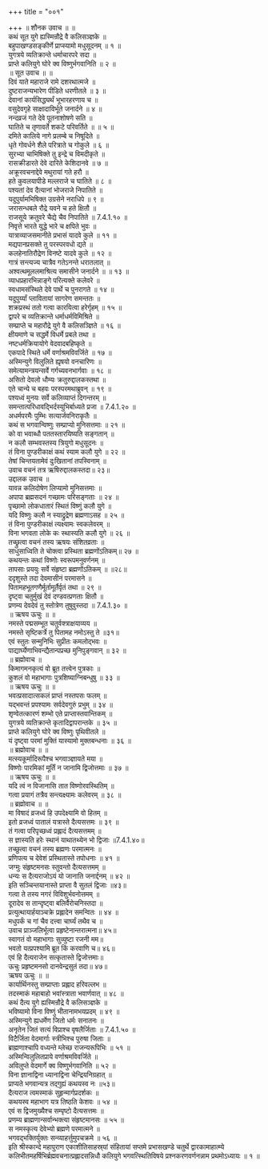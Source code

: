+++
title = "००१"

+++
॥ शौनक उवाच ॥ ॥  
कथं सूत युगे ह्यस्मिन्रौद्रे वै कलिसञ्ज्ञके ॥  
बहुपाखण्डसङ्कीर्णे प्राप्स्यामो मधुसूदनम् ॥ १ ॥  
युगत्रये व्यतिक्रान्ते धर्माचारपरे सदा ॥  
प्राप्ते कलियुगे घोरे क्व विष्णुर्भगवानिति ॥ २ ॥  
॥ सूत उवाच ॥ ॥  
दिवं याते महाराजे रामे दशरथात्मजे ॥  
दुष्टराजन्यभारेण पीडिते धरणीतले ॥ ३ ॥  
देवानां कार्यसिद्ध्यर्थं भूभारहरणाय च ॥  
वसुदेवगृहे साक्षादाविर्भूते जनार्दने ॥ ४ ॥  
नन्दव्रजं गते देवे पूतनाशोषणे सति ॥  
घातिते च तृणावर्ते शकटे परिवर्तिते ॥ ॥ ५ ॥  
दमिते कालिये नागे प्रलम्बे च निषूदिते ॥  
धृते गोवर्धने शैले परित्राते च गोकुले ॥ ६ ॥  
सुरभ्या चाभिषिक्ते तु इन्द्रे च विमदीकृते ॥  
रासक्रीडारते देवे दारिते केशिदानवे ॥ ७ ॥  
अक्रूरवचनाद्देवे मथुरायां गते हरौ ॥  
हते कुवलयापीडे मल्लराजे च घातिते ॥ ८ ॥  
पश्यतां देव दैत्यानां भोजराजे निपातिते ॥  
यदुपुर्यामभिषिक्त उग्रसेने नराधिपे ॥ ९ ॥  
जरासन्धबले रौद्रे यवने च हते क्षितौ ॥  
राजसूये क्रतुवरे चैद्ये चैव निपातिते ॥ 7.4.1.१० ॥  
निवृत्ते भारते युद्धे भारे च क्षपिते भुवः ॥  
यात्राव्याजसमानीते प्रभासं यादवे कुले ॥ ११ ॥  
मद्यपानप्रसक्ते तु परस्परवधो द्यते ॥  
कलहेनातिरौद्रेण विनष्टे यादवे कुले ॥ १२ ॥  
गात्रं सन्त्यज्य चात्रैव गतेऽनन्ते धरातलात् ॥  
अश्वत्थमूललमाश्रित्य समासीने जनार्दने ॥ ॥ १३ ॥  
व्याधप्रहारभिन्नाङ्गे परित्यक्ते कलेवरे ॥  
स्वधामसंस्थिते देवे पार्थे च पुनरागते ॥ १४ ॥  
यदुपुर्य्यां प्लावितायां सागरेण समन्ततः ॥  
शक्रप्रस्थं ततो गत्वा कारयित्वा हरेर्गृहम् ॥ १५ ॥  
द्वापरे च व्यतिक्रान्ते धर्माधर्मविमिश्रिते ॥  
सम्प्राप्ते च महारौद्रे युगे वै कलिसञ्ज्ञिते ॥ १६ ॥  
क्षीयमाणे च सद्धर्मे विधर्मे प्रबले तथा ॥  
नष्टधर्मक्रियायोगे वेदवादबहिष्कृते ॥  
एकपादे स्थिते धर्मे वर्णाश्रमविवर्जिते ॥ १७ ॥  
अस्मिन्युगे विलुलिते ह्यृषयो वनचारिणः ॥  
समेत्यामन्त्रयन्सर्वे गर्गच्यवनभार्गवाः ॥ १८ ॥  
असितो देवलो धौम्यः क्रतुरुद्दालकस्तथा ॥  
एते चान्ये च बहवः परस्परमथाब्रुवन् ॥ १९ ॥  
पश्यध्वं मुनयः सर्वे कलिव्याप्तं दिगन्तरम् ॥  
समन्तात्परिधावद्भिर्दस्युभिर्बाध्यते प्रजा ॥ 7.4.1.२० ॥  
अधर्मपरमैः पुम्भिः सत्यार्जवनिराकृतैः ॥  
कथं स भगवान्विष्णुः सम्प्राप्यो मुनिसत्तमाः ॥ २१ ॥  
को वा भवाब्धौ पततस्तारयिष्यति सङ्गतान् ॥  
न कलौ सम्भवस्तस्य त्रियुगो मधुसूदनः ॥  
तं विना पुण्डरीकाक्षं कथं स्याम कलौ युगे ॥ २२ ॥  
तेषां चिन्तयतामेवं दुःखितानां तपस्विनाम् ॥  
उवाच वचनं तत्र ऋषिरुद्दालकस्तदा॥ २३॥  
उद्दालक उवाच ॥  
यावन्न कलिदोषेण लिप्यामो मुनिसत्तमाः ॥  
अपापा ब्रह्मसदनं गच्छामः परिसङ्गताः ॥ २४ ॥  
पृच्छामो लोकधातारं स्थितं विष्णुं कलौ युगे ॥  
यदि विष्णुः कलौ न स्याद्रुद्रेण ब्रह्मणाऽसह ॥ २५ ॥  
तं विना पुण्डरीकाक्षं त्यक्ष्यामः स्वकलेवरम् ॥  
विना भगवता लोके कः स्थास्यति कलौ युगे ॥ २६ ॥  
तच्छ्रुत्वा वचनं तस्य ऋषयः संशितव्रताः ॥  
साधुसाध्विति ते चोक्त्वा प्रस्थिता ब्रह्मणोंऽतिकम्॥ २७ ॥  
कथयन्तः कथां विष्णोः स्वरूपमनुवर्णनम् ॥  
तापसाः प्रययुः सर्वे संहृष्टा ब्रह्मणोंऽतिकम् ॥ ॥२८॥  
ददृशुस्ते तदा देवमासीनं परमासने ॥  
पितामहभूतगणैर्मूर्तामूर्तैर्वृतं तथा ॥ २९ ॥  
दृष्ट्वा चतुर्मुखं देवं दण्डवत्प्रणताः क्षितौ ॥  
प्रणम्य देवदेवं तु स्तोत्रेण तुषुवुस्तदा ॥ 7.4.1.३० ॥  
॥ ऋषय ऊचुः ॥ ॥  
नमस्ते पद्मसम्भूत चतुर्वक्त्राक्षयाव्यय ॥  
नमस्ते सृष्टिकर्त्रे तु पितामह नमोऽस्तु ते ॥३१॥  
एवं स्तुतः सन्मुनिभिः सुप्रीतः कमलोद्भवः ॥  
पाद्यार्घ्येणाभिवन्द्यैतान्पप्रच्छ मुनिपुङ्गवान् ॥ ३२ ॥  
॥ ब्रह्मोवाच ॥  
किमागमनकृत्यं वो ब्रूत तत्त्वेन पुत्रकाः ॥  
कुशलं वो महाभागाः पुत्रशिष्याग्निबन्धुषु ॥ ३३ ॥  
॥ ऋषय ऊचुः ॥ ॥  
भवत्प्रसादात्सकलं प्राप्तं नस्तपसः फलम् ॥  
यद्भवन्तं प्रपश्यामः सर्वदेवगुरुं प्रभुम् ॥ ३४ ॥  
शृण्वेतत्कारणं शम्भो एते प्राप्तास्तवान्तिकम् ॥  
युगत्रये व्यतिक्रान्ते कृतादिद्वापरान्तके ॥ ३५ ॥  
प्राप्ते कलियुगे घोरे क्व विष्णुः पृथिवीतले ॥  
यं दृष्ट्वा परमां मुक्तिं यास्यामो मुक्तबन्धनाः ॥ ३६ ॥  
॥ ब्रह्मोवाच ॥ ॥  
मत्स्यकूर्मादिरूपैश्च भगवाञ्ज्ञायते मया ॥  
विष्णोः पारमिकां मूर्तिं न जानामि द्विजोत्तमाः ॥ ३७ ॥  
॥ ऋषय ऊचुः ॥ ॥  
यदि त्वं न विजानासि तात विष्णोरवस्थितिम् ॥  
गत्वा प्रयागं तत्रैव सन्त्यक्ष्यामः कलेवरम् ॥ ३८ ॥  
॥ ब्रह्मोवाच ॥ ॥  
मा विषादं व्रजध्वं हि उपदेक्ष्यामि वो हितम् ॥  
इतो व्रजध्वं पातालं यत्रास्ते दैत्यसत्तमः ॥ ३९ ॥  
तं गत्वा परिपृच्छध्वं प्रह्लादं दैत्यसत्तमम् ॥  
स ज्ञास्यति हरेः स्थानं याथातथ्येन भो द्विजाः ॥7.4.1.४०॥  
तच्छुत्वा वचनं तस्य ब्रह्मणः परमात्मनः ॥  
प्रणिपत्य च देवेशं प्रस्थितास्ते तपोधनाः ॥ ४१ ॥  
जग्मुः संहृष्टमनसः स्तुवन्तो दैत्यसत्तमम् ॥  
धन्यः स दैत्यराजोऽयं यो जानाति जनार्द्दनम् ॥ ४२ ॥  
इति सञ्चिन्तयानास्ते प्राप्ता वै सुतलं द्विजाः ॥४३॥  
गत्वा ते तस्य नगरं विविशुर्भवनोत्तमम् ॥  
दूरादेव स तान्दृष्ट्वा बलिर्वैरोचनिस्तदा ॥  
प्रत्युत्थायार्हयाञ्चक्रे प्रह्लादेन समन्वितः ॥ ४४ ॥  
मधुपर्कं च गां चैव दत्त्वा चार्घ्यं तथैव च ॥  
उवाच प्राञ्जलिर्भूत्वा प्रहृष्टेनान्तरात्मना॥ ४५॥  
स्वागतं वो महाभागाः सुव्युष्टा रजनी मम॥  
भवतो यत्प्रपश्यामि ब्रूत किं करवाणि च॥ ४६॥  
एवं हि दैत्यराजेन सत्कृतास्ते द्विजोत्तमाः॥  
ऊचुः प्रहृष्टमनसो दानवेन्द्रसुतं तदा॥ ४७॥  
ऋषय ऊचुः ॥ ॥  
कार्यार्थिनस्तु सम्प्राप्ताः प्रह्लाद हरिवल्लभ ॥  
तदस्माकं महाबाहो भवांस्त्राता भवार्णवात् ॥ ४८ ॥  
कथं दैत्य युगे ह्यस्मिन्रौद्रे वै कलिसञ्ज्ञके ॥  
भविष्यामो विना विष्णुं भीतानामभयप्रदम् ॥ ४९ ॥  
अस्मिन्युगे ह्यधर्मेण जितो धर्मः सनातनः ॥  
अनृतेन जितं सत्यं विप्राश्च वृषलैर्जिताः ॥ 7.4.1.५० ॥  
विटैर्जिता वेदमार्गाः स्त्रीभिश्च पुरुषा जिताः ॥  
ब्राह्मणाश्चापि वध्यन्ते म्लेच्छ राजन्यरूपिभिः ॥ ५१ ॥  
अस्मिन्विलुलितप्राये वर्णाश्रमविवर्जिते ॥  
अविलुप्ते वेदमार्गे क्व विष्णुर्भगवानिति ॥ ५२ ॥  
विना ज्ञानाद्विना ध्यानाद्विना चेन्द्रियनिग्रहात् ॥  
प्राप्यते भगवान्यत्र तद्गुह्यं कथयस्व नः ॥५३॥  
दैत्यराज त्वमस्माकं सुहृन्मार्गप्रदर्शकः ॥  
कथयस्व महाभाग यत्र तिष्ठति केशवः ॥ ५४ ॥  
एवं स द्विजमुख्यैश्च सम्पृष्टो दैत्यसत्तमः ॥  
प्रणम्य ब्राह्मणान्सर्वान्भक्त्या संहृष्टमानसः ॥ ५५ ॥  
स नमस्कृत्य देवेभ्यो ब्रह्मणे परमात्मने ॥  
भगवद्भक्तिर्युक्तः सन्व्याहर्त्तुमुपचक्रमे ॥ ५६ ॥  
इति श्रीस्कान्दे महापुराण एकाशीतिसाहस्र्यां संहितायां सप्तमे प्रभासखण्डे चतुर्थे द्वारकामाहात्म्ये कलिभीतमहर्षिभिर्ब्रह्मवचनात्प्रह्लादसन्निधौ कलियुगे भगवत्स्थितिविषये प्रश्नकरणवर्णनन्नाम प्रथमोऽध्यायः ॥ १ ॥